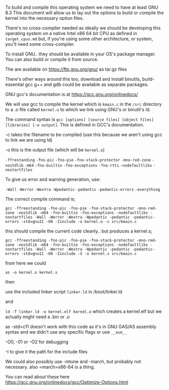 To build and compile this operating system we need to have at least GNU 8.3 
This document will allow us to lay out the options to build or compile the kernel
into the necessary option files.

There's no cross-compiler needed as ideally we should be developing this operating
system on a native Intel x86 64 bit CPU as defined in` target_cpus.md` but, if you're
using some other architecture, or system, you'll need some cross-compiler.

To install GNU.. they should be available in your OS's package manager.
You can also build or compile it from source.

The are available on https://ftp.gnu.org/gnu/ as tar.gz files

There's other ways around this too, download and install binutils, build-essential
gcc g++ and gdb could be available as separate packages.

GNU gcc's documentation is at <https://gcc.gnu.org/onlinedocs/>

We will use gcc to compile the kernel which is `kmain.c` in the `/src` directory to a .o file called `kernel.o`
to which we link using GNU's or binutil's ld.

The command syntax is `gcc [options] [source files] [object files] [libraries] [-o output]`. This is 
defined in GCC's documentation.

-c takes the filename to be compiled (use this because we aren't using gcc to link we are using ld)

-o this is the output file (which will be `kernel.o`)

`-ffrestanding`
`-fno-pic`
`-fno-pie`
`-fno-stack-protector`
`-mno-red-zone`
`-nostdlib`
`-m64`
`-fno-builtin`
`-fno-exceptions`
`-fno-rtti`
`-nodefaultlibs`
`-nostartfiles`

To give us error and warning generation, use:

`-Wall`
`-Werror`
`-Wextra`
`-Wpedantic`
`-pedantic`
`-pedantic-errors`
`-everything`

The correct compile command is;

`gcc -ffreestanding -fno-pic -fno-pie -fno-stack-protector -mno-red-zone -nostdlib -m64 -fno-builtin -fno-exceptions -nodefaultlibs -nostartfiles -Wall -Werror -Wextra -Wpedantic -pedantic -pedantic-errors -std=gnu11 -O0 -Iinclude -o kernel.o -c src/kmain.c`

this should compile the current code cleanly.. but produces a kernel.s;

`gcc -ffreestanding -fno-pic -fno-pie -fno-stack-protector -mno-red-zone -nostdlib -m64 -fno-builtin -fno-exceptions -nodefaultlibs -nostartfiles -Wall -Werror -Wextra -Wpedantic -pedantic -pedantic-errors -std=gnu11 -O0 -Iinclude -S -o kernel.s src/kmain.c`

from here we could

`as -o kernel.o kernel.s`

then 

use the included linker script `linker.ld` in /boot/linker.ld

and 

`ld -T linker.ld -o kernel.elf kernel.o` which creates a kernel.elf but we actually might need a .bin or .o




as -std=c11 doesn't work with this code as it's in GNU GAS/AS assembly syntax and we didn't use any specific flags or use `__asm__`

-O0, -01 or -O2 for debugging

-I to give it the path for the include files

We could also possibly use -mtune and -march, but probably not necessary. also =march=x86-64 is a thing.

You can read about these here <https://gcc.gnu.org/onlinedocs/gcc/Optimize-Options.html>
